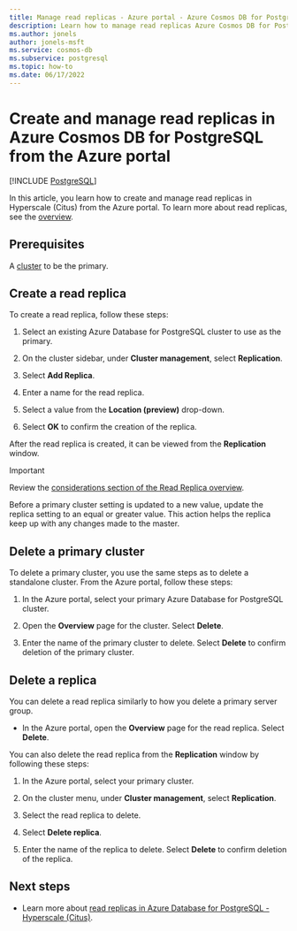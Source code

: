 ```yaml
---
title: Manage read replicas - Azure portal - Azure Cosmos DB for PostgreSQL
description: Learn how to manage read replicas Azure Cosmos DB for PostgreSQL from the Azure portal.
ms.author: jonels
author: jonels-msft
ms.service: cosmos-db
ms.subservice: postgresql
ms.topic: how-to
ms.date: 06/17/2022
---
```


# Create and manage read replicas in Azure Cosmos DB for PostgreSQL from the Azure portal

[!INCLUDE [PostgreSQL](../includes/appliesto-postgresql.md)]

In this article, you learn how to create and manage read replicas in Hyperscale
(Citus) from the Azure portal. To learn more about read replicas, see the
[overview](concepts-read-replicas.md).


## Prerequisites

A [cluster](quickstart-create-portal.md) to
be the primary.

## Create a read replica

To create a read replica, follow these steps:

1. Select an existing Azure Database for PostgreSQL cluster to use as the
   primary. 

2. On the cluster sidebar, under **Cluster management**, select
   **Replication**.

3. Select **Add Replica**.

4. Enter a name for the read replica. 

5. Select a value from the **Location (preview)** drop-down.

6. Select **OK** to confirm the creation of the replica.

After the read replica is created, it can be viewed from the **Replication** window.

> [!IMPORTANT]
>
> Review the [considerations section of the Read Replica
> overview](concepts-read-replicas.md#considerations).
>
> Before a primary cluster setting is updated to a new value, update the
> replica setting to an equal or greater value. This action helps the replica
> keep up with any changes made to the master.

## Delete a primary cluster

To delete a primary cluster, you use the same steps as to delete a
standalone cluster. From the Azure portal, follow these
steps:

1. In the Azure portal, select your primary Azure Database for PostgreSQL
   cluster.

2. Open the **Overview** page for the cluster. Select **Delete**.
 
3. Enter the name of the primary cluster to delete. Select **Delete** to
   confirm deletion of the primary cluster.
 

## Delete a replica

You can delete a read replica similarly to how you delete a primary server
group.

- In the Azure portal, open the **Overview** page for the read replica. Select
  **Delete**.
 
You can also delete the read replica from the **Replication** window by
following these steps:

1. In the Azure portal, select your primary cluster.

2. On the cluster menu, under **Cluster management**, select
   **Replication**.

3. Select the read replica to delete.
 
4. Select **Delete replica**.
 
5. Enter the name of the replica to delete. Select **Delete** to confirm
   deletion of the replica.

## Next steps

* Learn more about [read replicas in Azure Database for
  PostgreSQL - Hyperscale (Citus)](concepts-read-replicas.md).
